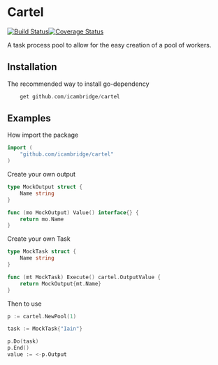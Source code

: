 Cartel
======
[![Build Status](https://travis-ci.org/icambridge/cartel.svg)](https://travis-ci.org/icambridge/cartel)[![Coverage Status](https://img.shields.io/coveralls/icambridge/cartel.svg)](https://coveralls.io/r/icambridge/cartel)

A task process pool to allow for the easy creation of a pool of workers.

Installation
------------

The recommended way to install go-dependency

```go
    get github.com/icambridge/cartel
```

Examples
--------

How import the package

```go
import (
    "github.com/icambridge/cartel"
)
```

Create your own output

```go
type MockOutput struct {
    Name string
}

func (mo MockOutput) Value() interface{} {
    return mo.Name
}
```

Create your own Task


```go
type MockTask struct {
    Name string
}

func (mt MockTask) Execute() cartel.OutputValue {
    return MockOutput{mt.Name}
}
```

Then to use

```go
p := cartel.NewPool(1)

task := MockTask{"Iain"}

p.Do(task)
p.End()
value := <-p.Output
```